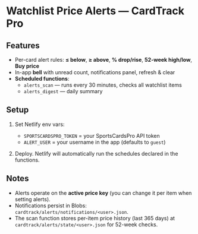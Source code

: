 # Watchlist Price Alerts — CardTrack Pro

## Features
- Per-card alert rules: **≤ below**, **≥ above**, **% drop/rise**, **52-week high/low**, **Buy price**
- In-app **bell** with unread count, notifications panel, refresh & clear
- **Scheduled functions**:
  - `alerts_scan` — runs every 30 minutes, checks all watchlist items
  - `alerts_digest` — daily summary

## Setup
1. Set Netlify env vars:
   - `SPORTSCARDSPRO_TOKEN` = your SportsCardsPro API token
   - `ALERT_USER` = your username in the app (defaults to `guest`)

2. Deploy. Netlify will automatically run the schedules declared in the functions.

## Notes
- Alerts operate on the **active price key** (you can change it per item when setting alerts).
- Notifications persist in Blobs: `cardtrack/alerts/notifications/<user>.json`.
- The scan function stores per-item price history (last 365 days) at `cardtrack/alerts/state/<user>.json` for 52-week checks.
